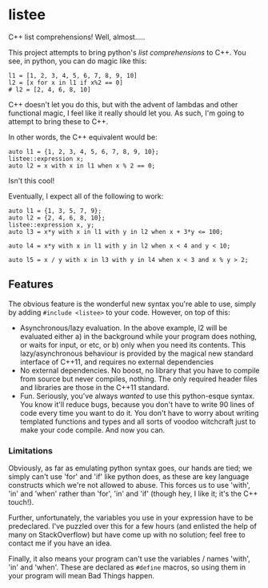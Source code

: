 listee
===

C++ list comprehensions! Well, almost.....

This project attempts to bring python's _list comprehensions_ to C++. You see,
in python, you can do magic like this:

    l1 = [1, 2, 3, 4, 5, 6, 7, 8, 9, 10]
    l2 = [x for x in l1 if x%2 == 0]
    # l2 = [2, 4, 6, 8, 10]

C++ doesn't let you do this, but with the advent of lambdas and other
functional magic, I feel like it really should let you. As such, I'm going to
attempt to bring these to C++.

In other words, the C++ equivalent would be:

    auto l1 = {1, 2, 3, 4, 5, 6, 7, 8, 9, 10};
    listee::expression x;
    auto l2 = x with x in l1 when x % 2 == 0;

Isn't this cool!

Eventually, I expect all of the following to work:
    
    auto l1 = {1, 3, 5, 7, 9};
    auto l2 = {2, 4, 6, 8, 10};
    listee::expression x, y;
    auto l3 = x*y with x in l1 with y in l2 when x + 3*y <= 100;

    auto l4 = x*y with x in l1 with y in l2 when x < 4 and y < 10;

    auto l5 = x / y with x in l3 with y in l4 when x < 3 and x % y > 2;


## Features ##
The obvious feature is the wonderful new syntax you're able to use, simply by
adding ```#include <listee>``` to your code. However, on top of this:
* Asynchronous/lazy evaluation. In the above example, l2 will be evaluated
  either a) in the background while your program does nothing, or waits for
  input, or etc, or b) only when you need its contents. This lazy/asynchronous
  behaviour is provided by the magical new standard interface of C++11, and
  requires no external dependencies
* No external dependencies. No boost, no library that you have to compile from
  source but never compiles, nothing. The only required header files and
  libraries are those in the C++11 standard.
* Fun. Seriously, you've always *wanted* to use this python-esque syntax. You
  know it'll reduce bugs, because you don't have to write 90 lines of code
  every time you want to do it. You don't have to worry about writing templated
  functions and types and all sorts of voodoo witchcraft just to make your code
  compile. And now you can.

### Limitations ###
Obviously, as far as emulating python syntax goes, our hands are tied; we
simply can't use 'for' and 'if' like python does, as these are key language
constructs which we're not allowed to abuse. This forces us to use 'with',
'in' and 'when' rather than 'for', 'in' and 'if' (though hey, I like it; it's
the C++ touch!).

Further, unfortunately, the variables you use in your expression have to be
predeclared. I've puzzled over this for a few hours (and enlisted the help of
many on StackOverflow) but have come up with no solution; feel free to contact
me if you have an idea.

Finally, it also means your program can't use the variables / names 'with',
'in' and 'when'. These are declared as ```#define``` macros, so using them in
your program will mean Bad Things happen.
